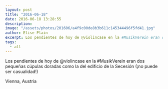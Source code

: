 ```yaml
---
layout: post
title: "2016-06-18"
date: 2016-06-18 13:28:55
description: 
image: "/assets/photos/201606/a4f9c00de8b3b611c145344496f5fd41.jpg"
author: Elise Plain
excerpt: Los pendientes de hoy de @violincase en la #MusikVerein eran dos pequeñas cúpulas doradas como la del edificio de la Secesión (¡no puede ser casualidad!)
tags: 
  - all
---
```


Los pendientes de hoy de @violincase en la #MusikVerein eran dos pequeñas cúpulas doradas como la del edificio de la Secesión (¡no puede ser casualidad!)
<p></p>
Vienna, Austria